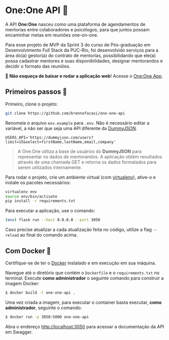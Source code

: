 # One:One API 💬

A API **One:One** nasceu como uma plataforma de agendamentos de mentorias entre colaboradores e psicólogos, para que juntos possam encaminhar metas em reuniões one-on-one.


Para esse projeto de MVP da Sprint 3 do curso de Pós-graduação em Desenvolvimento Full Stack da PUC-Rio, foi desenvolvido serviços para a área do(a) gestor(a) do contrato de mentorias, possibilidando que ele(a) possa cadastrar mentores e suas disponibilidades, designar mentorandos e decidir o formato das reuniões.

👀 **Não esqueça de baixar e rodar a aplicação web**! Acesse o [One:One App](https://github.com/brennofacasi/one-one-app).

## Primeiros passos 🚀

Primeiro, clone o projeto:
```bash
git clone https://github.com/brennofacasi/one-one-api
```

Renomeie o arquivo ```env.example``` para ```.env```. Não é necessário editar a variável, a não ser que seja uma API diferente da [DummyJSON](https://dummyjson.com/).

```env
USERS_API='https://dummyjson.com/users?limit=15&select=firstName,lastName,email,company'
```

> A One:One utiliza a base de usuários do **DummyJSON** para representar os dados de mentorandos. A aplicação obtém resultados através de uma chamada GET e retorna os dados formatados para serem utilizados internamente.

Para rodar o projeto, crie um ambiente virtual (com [virtualenv](https://virtualenv.pypa.io/en/latest/installation.html)), ative-o e instale os pacotes necessários:

```bash
virtualenv env
source env/bin/activate
pip install -r requirements.txt
```
Para executar a aplicação, use o comando:

```bash
(env) flask run --host 0.0.0.0 --port 3050
```
Caso precise atualizar a cada atualização feita no código, utilize a flag `--reload` ao final do comando acima.

## Com Docker 🐳

Certifique-se de ter o [Docker](https://docs.docker.com/engine/install/) instalado e em execução em sua máquina.

Navegue até o diretório que contém o ```Dockerfile``` e o ```requirements.txt``` no terminal.
Execute **como administrador** o seguinte comando para construir a imagem Docker:

```bash
$ docker build -t one-one-api .
```

Uma vez criada a imagem, para executar o container basta executar, **como administrador**, seguinte o comando:

```bash
$ docker run -p 3050:5000 one-one-api
```

Abra o endereço [http://localhost:3050](http://localhost:3050) para acessar a documentação da API em Swagger.